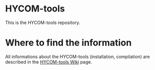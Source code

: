 # HYCOM-tools

This is the HYCOM-tools repository.

# Where to find the information

All informations about the HYCOM-tools (installation, compilation) are described in the [HYCOM-tools Wiki](https://github.com/HYCOM/HYCOM-tools/wiki) page. 
